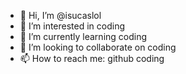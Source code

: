 - 👋 Hi, I’m @isucaslol
- 👀 I’m interested in coding
- 🌱 I’m currently learning coding
- 💞️ I’m looking to collaborate on coding
- 📫 How to reach me: github coding

<!---
isucaslol/isucaslol is a ✨ special ✨ repository because its `README.md` (this file) appears on your GitHub profile.
You can click the Preview link to take a look at your changes.
--->

